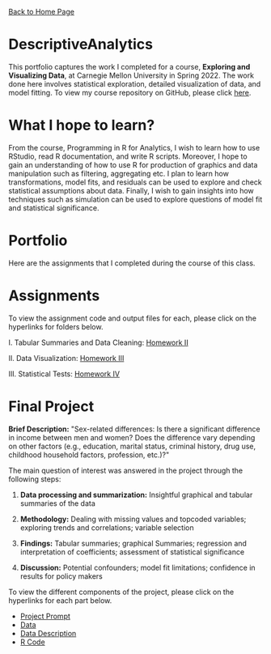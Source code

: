 [Back to Home Page](https://mhmirza.github.io/mhmirza/)

# DescriptiveAnalytics

This portfolio captures the work I completed for a course, **Exploring and Visualizing Data**, at Carnegie Mellon University in Spring 2022. The work done here involves statistical exploration, detailed visualization of data, and model fitting. To view my course repository on GitHub, please click [here](https://github.com/mhmirza/DescriptiveAnalytics).

# What I hope to learn?

From the course, Programming in R for Analytics, I wish to learn how to use RStudio, read R documentation, and write R scripts. Moreover, I hope to gain an understanding of how to use R for production of graphics and data manipulation such as filtering, aggregating etc. I plan to learn how transformations, model fits, and residuals can be used to explore and check statistical assumptions about data. Finally, I wish to gain insights into how techniques such as simulation can be used to explore questions of model fit and statistical significance.

# Portfolio

Here are the assignments that I completed during the course of this class. 

# Assignments

To view the assignment code and output files for each, please click on the hyperlinks for folders below. 

I. Tabular Summaries and Data Cleaning: [Homework II](https://github.com/mhmirza/RAnalytics/tree/main/Homework%20II)

II. Data Visualization: [Homework III](https://github.com/mhmirza/RAnalytics/tree/main/Homework%20III)

III. Statistical Tests: [Homework IV](https://github.com/mhmirza/RAnalytics/tree/main/Homework%20IV)

# Final Project

**Brief Description:** "Sex-related differences: Is there a significant difference in income between men and women? Does the difference vary depending on other factors (e.g., education, marital status, criminal history, drug use, childhood household factors, profession, etc.)?"

The main question of interest was answered in the project through the following steps:

1) **Data processing and summarization:** Insightful graphical and tabular summaries of the data

2) **Methodology:** Dealing with missing values and topcoded variables; exploring trends and correlations; variable selection

3) **Findings:** Tabular summaries; graphical Summaries; regression and interpretation of coefficients; assessment of statistical significance

4) **Discussion:** Potential confounders; model fit limitations; confidence in results for policy makers

To view the different components of the project, please click on the hyperlinks for each part below.

* [Project Prompt](https://github.com/mhmirza/RAnalytics/blob/main/Final%20Project/Final%20Project%20Prompt.pdf)
* [Data](https://github.com/mhmirza/RAnalytics/blob/main/Final%20Project/nlsy97_Nov2020.csv)
* [Data Description](https://github.com/mhmirza/RAnalytics/blob/main/Final%20Project/nlsy97_codebook.txt)
* [R Code](https://github.com/mhmirza/RAnalytics/blob/main/Final%20Project/Final%20Project%20Submission.Rmd)
